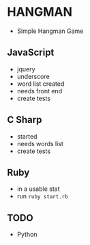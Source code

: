 # HANGMAN
- Simple Hangman Game


## JavaScript

- jquery
- underscore
- word list created
- needs front end
- create tests

## C Sharp
- started
- needs words list
- create tests

## Ruby
- in a usable stat
- run ```ruby start.rb```

## TODO
- Python

